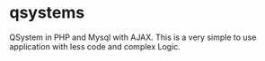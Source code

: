 # qsystems
QSystem in PHP and Mysql with AJAX. This is a very simple to use application with less code and complex Logic.
